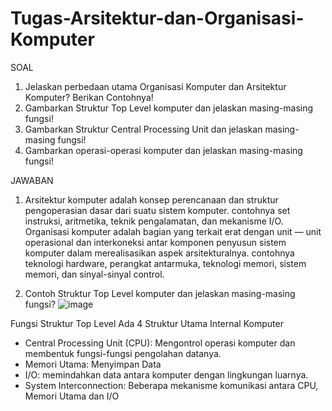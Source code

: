 # Tugas-Arsitektur-dan-Organisasi-Komputer
SOAL
1. Jelaskan perbedaan utama Organisasi Komputer dan Arsitektur Komputer? Berikan Contohnya!
2. Gambarkan Struktur Top Level komputer dan jelaskan masing-masing fungsi!
3. Gambarkan Struktur Central Processing Unit dan jelaskan masing-masing fungsi!
4. Gambarkan operasi-operasi komputer dan jelaskan masing-masing fungsi!

JAWABAN
1. Arsitektur komputer adalah konsep perencanaan dan struktur pengoperasian dasar dari suatu sistem komputer. contohnya set instruksi, aritmetika, teknik pengalamatan, dan mekanisme I/O. Organisasi komputer adalah bagian yang terkait erat dengan unit — unit operasional dan interkoneksi antar komponen penyusun sistem komputer dalam merealisasikan aspek arsitekturalnya. contohnya teknologi hardware, perangkat antarmuka, teknologi memori, sistem memori, dan sinyal-sinyal control.

2. Contoh Struktur Top Level komputer dan jelaskan masing-masing fungsi?
   ![image](https://github.com/LutfiaVirginiaPutri/Tugas-Arsitektur-dan-Organisasi-Komputer/assets/147362416/676b6f86-86e6-4a28-ab92-67fa6fb10f84)
   
 Fungsi Struktur Top Level
 Ada 4 Struktur Utama Internal Komputer
- Central Processing Unit (CPU): Mengontrol operasi komputer dan membentuk fungsi-fungsi pengolahan datanya.
- Memori Utama: Menyimpan Data
- I/O: memindahkan data antara komputer dengan lingkungan luarnya.
- System Interconnection: Beberapa mekanisme komunikasi antara CPU, Memori Utama dan I/O
